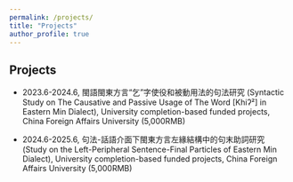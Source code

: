 ```yaml
---
permalink: /projects/
title: "Projects"
author_profile: true
---
```



Projects
---

  * 2023.6-2024.6, 閩語閩東方言“乞”字使役和被動用法的句法研究 (Syntactic Study on The Causative and Passive Usage of The Word 	[Khiʔ²] in Eastern Min Dialect), University completion-based funded projects, China Foreign Affairs University (5,000RMB)
 
  * 2024.6-2025.6, 句法-話語介面下閩東方言左緣結構中的句末助詞研究 (Study on the Left-Peripheral Sentence-Final Particles of Eastern Min Dialect), University completion-based funded projects, China Foreign Affairs University (5,000RMB)
